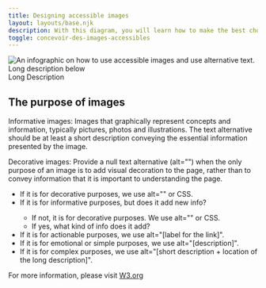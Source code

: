```yaml
---
title: Designing accessible images
layout: layouts/base.njk
description: With this diagram, you will learn how to make the best choice for designing accessible images.
toggle: concevoir-des-images-accessibles
---
```

<div class="row">
    <div class="col-md-10 col-xs-offset-1"><img src="/img/en/introduction/accessible-image.jpg" class="img-responsive" alt="An infographic on how to use accessible images and use alternative text. Long description below" /></div>
</div>
<div class="col-md-10 col-xs-offset-1">
    <summary>Long Description</summary>
    <h2 class="mrgn-tp-0">The purpose of images</h2>
    <p>Informative images: Images that graphically represent concepts and information, typically pictures, photos and illustrations. The text alternative should be at least a short description conveying the essential information presented by the image.</p>
    <p>Decorative images: Provide a null text alternative (alt="") when the only purpose of an image is to add visual decoration to the page, rather than to convey information that it is important to understanding the page.</p>
    <div class="row">
        <div>
            <ul class="lst-spcd">
                <li>If it is for decorative purposes, we use alt="" or CSS.</li>
                <li>If it is for informative purposes, but does it add new info?</li>
                <ul>
                    <li>If not, it is for decorative purposes. We use alt="" or CSS.</li>
                    <li>If yes, what kind of info does it add?</li>
                </ul>
                <li>If it is for actionable purposes, we use alt="[label for the link]".</li>
                <li>If it is for emotional or simple purposes, we use alt="[description]".</li>
                <li>If it is for complex purposes, we use alt="[short description + location of the long description]".</li>
            </ul>
        </div>
    </div>
    <p>For more information, please visit <a href="https://www.w3.org/WAI/tutorials/images/">W3.org</a></p>
</div>
